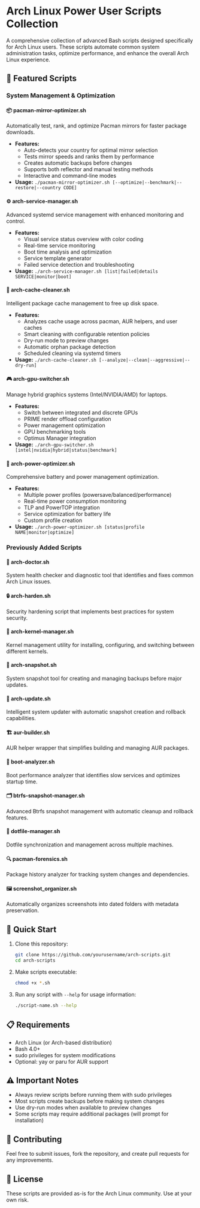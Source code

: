 # Arch Linux Power User Scripts Collection

A comprehensive collection of advanced Bash scripts designed specifically for Arch Linux users. These scripts automate common system administration tasks, optimize performance, and enhance the overall Arch Linux experience.

## 🚀 Featured Scripts

### System Management & Optimization

#### 📦 **pacman-mirror-optimizer.sh**
Automatically test, rank, and optimize Pacman mirrors for faster package downloads.
- **Features:**
  - Auto-detects your country for optimal mirror selection
  - Tests mirror speeds and ranks them by performance
  - Creates automatic backups before changes
  - Supports both reflector and manual testing methods
  - Interactive and command-line modes
- **Usage:** `./pacman-mirror-optimizer.sh [--optimize|--benchmark|--restore|--country CODE]`

#### ⚙️ **arch-service-manager.sh**
Advanced systemd service management with enhanced monitoring and control.
- **Features:**
  - Visual service status overview with color coding
  - Real-time service monitoring
  - Boot time analysis and optimization
  - Service template generator
  - Failed service detection and troubleshooting
- **Usage:** `./arch-service-manager.sh [list|failed|details SERVICE|monitor|boot]`

#### 🧹 **arch-cache-cleaner.sh**
Intelligent package cache management to free up disk space.
- **Features:**
  - Analyzes cache usage across pacman, AUR helpers, and user caches
  - Smart cleaning with configurable retention policies
  - Dry-run mode to preview changes
  - Automatic orphan package detection
  - Scheduled cleaning via systemd timers
- **Usage:** `./arch-cache-cleaner.sh [--analyze|--clean|--aggressive|--dry-run]`

#### 🎮 **arch-gpu-switcher.sh**
Manage hybrid graphics systems (Intel/NVIDIA/AMD) for laptops.
- **Features:**
  - Switch between integrated and discrete GPUs
  - PRIME render offload configuration
  - Power management optimization
  - GPU benchmarking tools
  - Optimus Manager integration
- **Usage:** `./arch-gpu-switcher.sh [intel|nvidia|hybrid|status|benchmark]`

#### 🔋 **arch-power-optimizer.sh**
Comprehensive battery and power management optimization.
- **Features:**
  - Multiple power profiles (powersave/balanced/performance)
  - Real-time power consumption monitoring
  - TLP and PowerTOP integration
  - Service optimization for battery life
  - Custom profile creation
- **Usage:** `./arch-power-optimizer.sh [status|profile NAME|monitor|optimize]`

### Previously Added Scripts

#### 🏥 **arch-doctor.sh**
System health checker and diagnostic tool that identifies and fixes common Arch Linux issues.

#### 🔒 **arch-harden.sh**
Security hardening script that implements best practices for system security.

#### 🐧 **arch-kernel-manager.sh**
Kernel management utility for installing, configuring, and switching between different kernels.

#### 📸 **arch-snapshot.sh**
System snapshot tool for creating and managing backups before major updates.

#### 🔄 **arch-update.sh**
Intelligent system updater with automatic snapshot creation and rollback capabilities.

#### 🏗️ **aur-builder.sh**
AUR helper wrapper that simplifies building and managing AUR packages.

#### 🥾 **boot-analyzer.sh**
Boot performance analyzer that identifies slow services and optimizes startup time.

#### 🗂️ **btrfs-snapshot-manager.sh**
Advanced Btrfs snapshot management with automatic cleanup and rollback features.

#### 📝 **dotfile-manager.sh**
Dotfile synchronization and management across multiple machines.

#### 🔍 **pacman-forensics.sh**
Package history analyzer for tracking system changes and dependencies.

#### 🖼️ **screenshot_organizer.sh**
Automatically organizes screenshots into dated folders with metadata preservation.

## 🚀 Quick Start

1. Clone this repository:
   ```bash
   git clone https://github.com/yourusername/arch-scripts.git
   cd arch-scripts
   ```

2. Make scripts executable:
   ```bash
   chmod +x *.sh
   ```

3. Run any script with `--help` for usage information:
   ```bash
   ./script-name.sh --help
   ```

## 📋 Requirements

- Arch Linux (or Arch-based distribution)
- Bash 4.0+
- sudo privileges for system modifications
- Optional: yay or paru for AUR support

## ⚠️ Important Notes

- Always review scripts before running them with sudo privileges
- Most scripts create backups before making system changes
- Use dry-run modes when available to preview changes
- Some scripts may require additional packages (will prompt for installation)

## 🤝 Contributing

Feel free to submit issues, fork the repository, and create pull requests for any improvements.

## 📄 License

These scripts are provided as-is for the Arch Linux community. Use at your own risk.